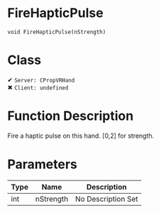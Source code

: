 # FireHapticPulse
```
void FireHapticPulse(nStrength)
```
# Class
✔ `Server: CPropVRHand`  
✖ `Client: undefined`  

# Function Description
Fire a haptic pulse on this hand. [0,2] for strength.
# Parameters
Type|Name|Description
--|--|--
int|nStrength|No Description Set

